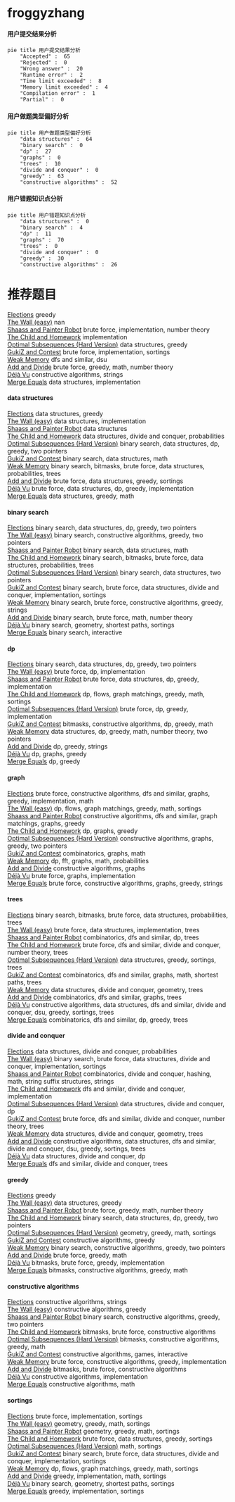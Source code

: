 # froggyzhang
<!-- tabs:start -->
#### **用户提交结果分析**

```mermaid
pie title 用户提交结果分析
    "Accepted" :  65
    "Rejected" :  0
    "Wrong answer" :  20
    "Runtime error" :  2
    "Time limit exceeded" :  8
    "Memory limit exceeded" :  4
    "Compilation error" :  1
    "Partial" :  0
```
#### **用户做题类型偏好分析**

```mermaid
pie title 用户做题类型偏好分析
    "data structures" :  64
    "binary search" :  0
    "dp" :  27
    "graphs" :  0
    "trees" :  10
    "divide and conquer" :  0
    "greedy" :  63
    "constructive algorithms" :  52
```
#### **用户错题知识点分析**

```mermaid
pie title 用户错题知识点分析
    "data structures" :  0
    "binary search" :  4
    "dp" :  11
    "graphs" :  70
    "trees" :  0
    "divide and conquer" :  0
    "greedy" :  30
    "constructive algorithms" :  26
```
<!-- tabs:end -->
# 推荐题目
[Elections](https://codeforces.com/contest/1020/problem/C)		greedy		  
[The Wall (easy)](http://codeforces.com/problemset/problem/690/D1)		nan		  
[Shaass and Painter Robot](http://codeforces.com/problemset/problem/294/D)		brute force,
                        implementation,
                        number theory		  
[The Child and Homework](http://codeforces.com/problemset/problem/437/A)		implementation		  
[Optimal Subsequences (Hard Version)](https://codeforces.com/contest/1261/problem/B2)		data structures,
                        greedy		  
[GukiZ and Contest](http://codeforces.com/problemset/problem/551/A)		brute force,
                        implementation,
                        sortings		  
[Weak Memory](https://codeforces.com/contest/189/problem/E)		dfs and similar,
                        dsu		  
[Add and Divide](http://codeforces.com/problemset/problem/1485/A)		brute force,
                        greedy,
                        math,
                        number theory		  
[Déjà Vu](http://codeforces.com/problemset/problem/1504/A)		constructive algorithms,
                        strings		  
[Merge Equals](http://codeforces.com/problemset/problem/962/D)		data structures,
                        implementation		  
<!-- tabs:start -->
#### **data structures**
[Elections](https://codeforces.com/contest/1261/problem/B2)		data structures,
                        greedy		  
[The Wall (easy)](http://codeforces.com/problemset/problem/962/D)		data structures,
                        implementation		  
[Shaass and Painter Robot](http://codeforces.com/problemset/problem/1290/E)		data structures		  
[The Child and Homework](http://codeforces.com/problemset/problem/1316/F)		data structures,
                        divide and conquer,
                        probabilities		  
[Optimal Subsequences (Hard Version)](http://codeforces.com/problemset/problem/1492/C)		binary search,
                        data structures,
                        dp,
                        greedy,
                        two pointers		  
[GukiZ and Contest](http://codeforces.com/problemset/problem/1490/G)		binary search,
                        data structures,
                        math		  
[Weak Memory](http://codeforces.com/problemset/problem/1479/D)		binary search,
                        bitmasks,
                        brute force,
                        data structures,
                        probabilities,
                        trees		  
[Add and Divide](http://codeforces.com/problemset/problem/1497/A)		brute force,
                        data structures,
                        greedy,
                        sortings		  
[Déjà Vu](http://codeforces.com/problemset/problem/1491/C)		brute force,
                        data structures,
                        dp,
                        greedy,
                        implementation		  
[Merge Equals](http://codeforces.com/problemset/problem/1492/B)		data structures,
                        greedy,
                        math		  
#### **binary search**
[Elections](http://codeforces.com/problemset/problem/1492/C)		binary search,
                        data structures,
                        dp,
                        greedy,
                        two pointers		  
[The Wall (easy)](http://codeforces.com/problemset/problem/1463/D)		binary search,
                        constructive algorithms,
                        greedy,
                        two pointers		  
[Shaass and Painter Robot](http://codeforces.com/problemset/problem/1490/G)		binary search,
                        data structures,
                        math		  
[The Child and Homework](http://codeforces.com/problemset/problem/1479/D)		binary search,
                        bitmasks,
                        brute force,
                        data structures,
                        probabilities,
                        trees		  
[Optimal Subsequences (Hard Version)](http://codeforces.com/problemset/problem/1436/E)		binary search,
                        data structures,
                        two pointers		  
[GukiZ and Contest](http://codeforces.com/problemset/problem/1461/D)		binary search,
                        brute force,
                        data structures,
                        divide and conquer,
                        implementation,
                        sortings		  
[Weak Memory](http://codeforces.com/problemset/problem/1493/C)		binary search,
                        brute force,
                        constructive algorithms,
                        greedy,
                        strings		  
[Add and Divide](http://codeforces.com/problemset/problem/1487/D)		binary search,
                        brute force,
                        math,
                        number theory		  
[Déjà Vu](http://codeforces.com/problemset/problem/1486/B)		binary search,
                        geometry,
                        shortest paths,
                        sortings		  
[Merge Equals](http://codeforces.com/problemset/problem/1486/C1)		binary search,
                        interactive		  
#### **dp**
[Elections](http://codeforces.com/problemset/problem/1492/C)		binary search,
                        data structures,
                        dp,
                        greedy,
                        two pointers		  
[The Wall (easy)](https://codeforces.com/contest/1457/problem/C)		brute force,
                        dp,
                        implementation		  
[Shaass and Painter Robot](http://codeforces.com/problemset/problem/1491/C)		brute force,
                        data structures,
                        dp,
                        greedy,
                        implementation		  
[The Child and Homework](http://codeforces.com/problemset/problem/1437/C)		dp,
                        flows,
                        graph matchings,
                        greedy,
                        math,
                        sortings		  
[Optimal Subsequences (Hard Version)](http://codeforces.com/problemset/problem/1499/B)		brute force,
                        dp,
                        greedy,
                        implementation		  
[GukiZ and Contest](http://codeforces.com/problemset/problem/1491/D)		bitmasks,
                        constructive algorithms,
                        dp,
                        greedy,
                        math		  
[Weak Memory](http://codeforces.com/problemset/problem/1497/E1)		data structures,
                        dp,
                        greedy,
                        math,
                        number theory,
                        two pointers		  
[Add and Divide](http://codeforces.com/problemset/problem/1466/C)		dp,
                        greedy,
                        strings		  
[Déjà Vu](http://codeforces.com/problemset/problem/1476/C)		dp,
                        graphs,
                        greedy		  
[Merge Equals](http://codeforces.com/problemset/problem/1509/C)		dp,
                        greedy		  
#### **graph**
[Elections](http://codeforces.com/problemset/problem/1487/C)		brute force,
                        constructive algorithms,
                        dfs and similar,
                        graphs,
                        greedy,
                        implementation,
                        math		  
[The Wall (easy)](http://codeforces.com/problemset/problem/1437/C)		dp,
                        flows,
                        graph matchings,
                        greedy,
                        math,
                        sortings		  
[Shaass and Painter Robot](http://codeforces.com/problemset/problem/1470/D)		constructive algorithms,
                        dfs and similar,
                        graph matchings,
                        graphs,
                        greedy		  
[The Child and Homework](http://codeforces.com/problemset/problem/1476/C)		dp,
                        graphs,
                        greedy		  
[Optimal Subsequences (Hard Version)](http://codeforces.com/problemset/problem/1304/D)		constructive algorithms,
                        graphs,
                        greedy,
                        two pointers		  
[GukiZ and Contest](http://codeforces.com/problemset/problem/1475/C)		combinatorics,
                        graphs,
                        math		  
[Weak Memory](http://codeforces.com/problemset/problem/553/E)		dp,
                        fft,
                        graphs,
                        math,
                        probabilities		  
[Add and Divide](http://codeforces.com/problemset/problem/1495/C)		constructive algorithms,
                        graphs		  
[Déjà Vu](http://codeforces.com/problemset/problem/1510/K)		brute force,
                        graphs,
                        implementation		  
[Merge Equals](http://codeforces.com/problemset/problem/1511/D)		brute force,
                        constructive algorithms,
                        graphs,
                        greedy,
                        strings		  
#### **trees**
[Elections](http://codeforces.com/problemset/problem/1479/D)		binary search,
                        bitmasks,
                        brute force,
                        data structures,
                        probabilities,
                        trees		  
[The Wall (easy)](http://codeforces.com/problemset/problem/1511/C)		brute force,
                        data structures,
                        implementation,
                        trees		  
[Shaass and Painter Robot](http://codeforces.com/problemset/problem/1499/F)		combinatorics,
                        dfs and similar,
                        dp,
                        trees		  
[The Child and Homework](http://codeforces.com/problemset/problem/1491/E)		brute force,
                        dfs and similar,
                        divide and conquer,
                        number theory,
                        trees		  
[Optimal Subsequences (Hard Version)](http://codeforces.com/problemset/problem/1466/D)		data structures,
                        greedy,
                        sortings,
                        trees		  
[GukiZ and Contest](http://codeforces.com/problemset/problem/1495/D)		combinatorics,
                        dfs and similar,
                        graphs,
                        math,
                        shortest paths,
                        trees		  
[Weak Memory](http://codeforces.com/problemset/problem/1303/G)		data structures,
                        divide and conquer,
                        geometry,
                        trees		  
[Add and Divide](http://codeforces.com/problemset/problem/1454/E)		combinatorics,
                        dfs and similar,
                        graphs,
                        trees		  
[Déjà Vu](http://codeforces.com/problemset/problem/1494/D)		constructive algorithms,
                        data structures,
                        dfs and similar,
                        divide and conquer,
                        dsu,
                        greedy,
                        sortings,
                        trees		  
[Merge Equals](http://codeforces.com/problemset/problem/1292/C)		combinatorics,
                        dfs and similar,
                        dp,
                        greedy,
                        trees		  
#### **divide and conquer**
[Elections](http://codeforces.com/problemset/problem/1316/F)		data structures,
                        divide and conquer,
                        probabilities		  
[The Wall (easy)](http://codeforces.com/problemset/problem/1461/D)		binary search,
                        brute force,
                        data structures,
                        divide and conquer,
                        implementation,
                        sortings		  
[Shaass and Painter Robot](http://codeforces.com/problemset/problem/1466/G)		combinatorics,
                        divide and conquer,
                        hashing,
                        math,
                        string suffix structures,
                        strings		  
[The Child and Homework](http://codeforces.com/problemset/problem/1490/D)		dfs and similar,
                        divide and conquer,
                        implementation		  
[Optimal Subsequences (Hard Version)](https://codeforces.com/contest/1483/problem/C)		data structures,
                        divide and conquer,
                        dp		  
[GukiZ and Contest](http://codeforces.com/problemset/problem/1491/E)		brute force,
                        dfs and similar,
                        divide and conquer,
                        number theory,
                        trees		  
[Weak Memory](http://codeforces.com/problemset/problem/1303/G)		data structures,
                        divide and conquer,
                        geometry,
                        trees		  
[Add and Divide](http://codeforces.com/problemset/problem/1494/D)		constructive algorithms,
                        data structures,
                        dfs and similar,
                        divide and conquer,
                        dsu,
                        greedy,
                        sortings,
                        trees		  
[Déjà Vu](http://codeforces.com/problemset/problem/1482/E)		data structures,
                        divide and conquer,
                        dp		  
[Merge Equals](http://codeforces.com/problemset/problem/566/C)		dfs and similar,
                        divide and conquer,
                        trees		  
#### **greedy**
[Elections](https://codeforces.com/contest/1020/problem/C)		greedy		  
[The Wall (easy)](https://codeforces.com/contest/1261/problem/B2)		data structures,
                        greedy		  
[Shaass and Painter Robot](http://codeforces.com/problemset/problem/1485/A)		brute force,
                        greedy,
                        math,
                        number theory		  
[The Child and Homework](http://codeforces.com/problemset/problem/1492/C)		binary search,
                        data structures,
                        dp,
                        greedy,
                        two pointers		  
[Optimal Subsequences (Hard Version)](https://codeforces.com/contest/1496/problem/C)		geometry,
                        greedy,
                        math,
                        sortings		  
[GukiZ and Contest](http://codeforces.com/problemset/problem/1493/A)		constructive algorithms,
                        greedy		  
[Weak Memory](http://codeforces.com/problemset/problem/1463/D)		binary search,
                        constructive algorithms,
                        greedy,
                        two pointers		  
[Add and Divide](http://codeforces.com/problemset/problem/1462/C)		brute force,
                        greedy,
                        math		  
[Déjà Vu](http://codeforces.com/problemset/problem/1494/B)		bitmasks,
                        brute force,
                        greedy,
                        implementation		  
[Merge Equals](http://codeforces.com/problemset/problem/1492/D)		bitmasks,
                        constructive algorithms,
                        greedy,
                        math		  
#### **constructive algorithms**
[Elections](http://codeforces.com/problemset/problem/1504/A)		constructive algorithms,
                        strings		  
[The Wall (easy)](http://codeforces.com/problemset/problem/1493/A)		constructive algorithms,
                        greedy		  
[Shaass and Painter Robot](http://codeforces.com/problemset/problem/1463/D)		binary search,
                        constructive algorithms,
                        greedy,
                        two pointers		  
[The Child and Homework](https://codeforces.com/contest/1456/problem/B)		bitmasks,
                        brute force,
                        constructive algorithms		  
[Optimal Subsequences (Hard Version)](http://codeforces.com/problemset/problem/1492/D)		bitmasks,
                        constructive algorithms,
                        greedy,
                        math		  
[GukiZ and Contest](https://codeforces.com/contest/1504/problem/D)		constructive algorithms,
                        games,
                        interactive		  
[Weak Memory](https://codeforces.com/contest/1483/problem/A)		brute force,
                        constructive algorithms,
                        greedy,
                        implementation		  
[Add and Divide](https://codeforces.com/contest/1457/problem/D)		bitmasks,
                        brute force,
                        constructive algorithms		  
[Déjà Vu](http://codeforces.com/problemset/problem/1513/A)		constructive algorithms,
                        implementation		  
[Merge Equals](http://codeforces.com/problemset/problem/1473/C)		constructive algorithms,
                        math		  
#### **sortings**
[Elections](http://codeforces.com/problemset/problem/551/A)		brute force,
                        implementation,
                        sortings		  
[The Wall (easy)](https://codeforces.com/contest/1496/problem/C)		geometry,
                        greedy,
                        math,
                        sortings		  
[Shaass and Painter Robot](http://codeforces.com/problemset/problem/1495/A)		geometry,
                        greedy,
                        math,
                        sortings		  
[The Child and Homework](http://codeforces.com/problemset/problem/1497/A)		brute force,
                        data structures,
                        greedy,
                        sortings		  
[Optimal Subsequences (Hard Version)](http://codeforces.com/problemset/problem/1427/A)		math,
                        sortings		  
[GukiZ and Contest](http://codeforces.com/problemset/problem/1461/D)		binary search,
                        brute force,
                        data structures,
                        divide and conquer,
                        implementation,
                        sortings		  
[Weak Memory](http://codeforces.com/problemset/problem/1437/C)		dp,
                        flows,
                        graph matchings,
                        greedy,
                        math,
                        sortings		  
[Add and Divide](http://codeforces.com/problemset/problem/1473/A)		greedy,
                        implementation,
                        math,
                        sortings		  
[Déjà Vu](http://codeforces.com/problemset/problem/1486/B)		binary search,
                        geometry,
                        shortest paths,
                        sortings		  
[Merge Equals](http://codeforces.com/problemset/problem/1480/B)		greedy,
                        implementation,
                        sortings		  
<!-- tabs:end -->
